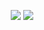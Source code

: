 <p align="center">
  <img src="https://github-readme-stats.vercel.app/api/top-langs/?username=soul&title_color=ffffff&text_color=daf7dc&bg_color=151515"/>
  <img src="https://github-readme-stats.vercel.app/api?username=soul&&show_icons=true&title_color=ffffff&icon_color=bb2acf&text_color=daf7dc&bg_color=151515"/>
</p>
